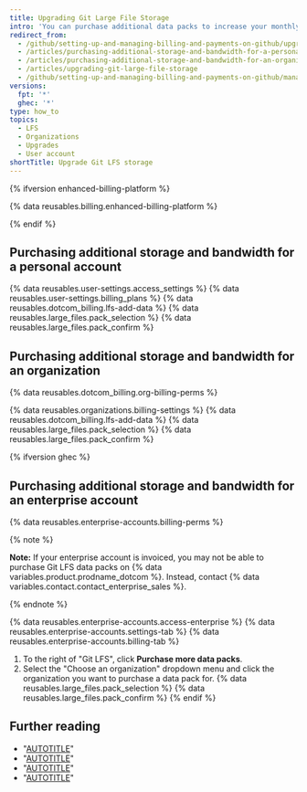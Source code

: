 ```yaml
---
title: Upgrading Git Large File Storage
intro: 'You can purchase additional data packs to increase your monthly bandwidth quota and total storage capacity for {% data variables.large_files.product_name_short %}.'
redirect_from:
  - /github/setting-up-and-managing-billing-and-payments-on-github/upgrading-git-large-file-storage
  - /articles/purchasing-additional-storage-and-bandwidth-for-a-personal-account
  - /articles/purchasing-additional-storage-and-bandwidth-for-an-organization
  - /articles/upgrading-git-large-file-storage
  - /github/setting-up-and-managing-billing-and-payments-on-github/managing-billing-for-git-large-file-storage/upgrading-git-large-file-storage
versions:
  fpt: '*'
  ghec: '*'
type: how_to
topics:
  - LFS
  - Organizations
  - Upgrades
  - User account
shortTitle: Upgrade Git LFS storage
---
```


{% ifversion enhanced-billing-platform %}

{% data reusables.billing.enhanced-billing-platform %}

{% endif %}

## Purchasing additional storage and bandwidth for a personal account

{% data reusables.user-settings.access_settings %}
{% data reusables.user-settings.billing_plans %}
{% data reusables.dotcom_billing.lfs-add-data %}
{% data reusables.large_files.pack_selection %}
{% data reusables.large_files.pack_confirm %}

## Purchasing additional storage and bandwidth for an organization

{% data reusables.dotcom_billing.org-billing-perms %}

{% data reusables.organizations.billing-settings %}
{% data reusables.dotcom_billing.lfs-add-data %}
{% data reusables.large_files.pack_selection %}
{% data reusables.large_files.pack_confirm %}

{% ifversion ghec %}

## Purchasing additional storage and bandwidth for an enterprise account

{% data reusables.enterprise-accounts.billing-perms %}

{% note %}

**Note:** If your enterprise account is invoiced, you may not be able to purchase Git LFS data packs on {% data variables.product.prodname_dotcom %}. Instead, contact {% data variables.contact.contact_enterprise_sales %}.

{% endnote %}

{% data reusables.enterprise-accounts.access-enterprise %}
{% data reusables.enterprise-accounts.settings-tab %}
{% data reusables.enterprise-accounts.billing-tab %}
1. To the right of "Git LFS", click **Purchase more data packs**.
1. Select the "Choose an organization" dropdown menu and click the organization you want to purchase a data pack for.
{% data reusables.large_files.pack_selection %}
{% data reusables.large_files.pack_confirm %}
{% endif %}

## Further reading

* "[AUTOTITLE](/billing/managing-billing-for-git-large-file-storage/about-billing-for-git-large-file-storage)"
* "[AUTOTITLE](/repositories/working-with-files/managing-large-files/about-storage-and-bandwidth-usage)"
* "[AUTOTITLE](/billing/managing-billing-for-git-large-file-storage/viewing-your-git-large-file-storage-usage)"
* "[AUTOTITLE](/repositories/working-with-files/managing-large-files)"
